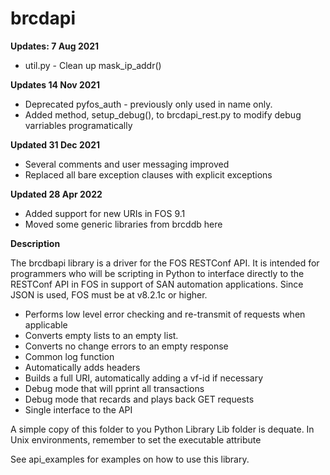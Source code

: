 # brcdapi

**Updates: 7 Aug 2021**

* util.py - Clean up mask_ip_addr()

**Updates 14 Nov 2021**

* Deprecated pyfos_auth - previously only used in name only.
* Added method, setup_debug(), to brcdapi_rest.py to modify debug varriables programatically

**Updated 31 Dec 2021**

* Several comments and user messaging improved
* Replaced all bare exception clauses with explicit exceptions

**Updated 28 Apr 2022**

* Added support for new URIs in FOS 9.1
* Moved some generic libraries from brcddb here

**Description**

The brcdbapi library is a driver for the FOS RESTConf API. It is intended for programmers who will be scripting in Python to interface directly to the RESTConf API in FOS in support of SAN automation applications. Since JSON is used, FOS must be at v8.2.1c or higher.

* Performs low level error checking and re-transmit of requests when applicable
* Converts empty lists to an empty list.
* Converts no change errors to an empty response
* Common log function
* Automatically adds headers
* Builds a full URI, automatically adding a vf-id if necessary
* Debug mode that will pprint all transactions
* Debug mode that recards and plays back GET requests
* Single interface to the API

A simple copy of this folder to you Python Library Lib folder is dequate. In Unix environments, remember to set the executable attribute

See api_examples for examples on how to use this library.
